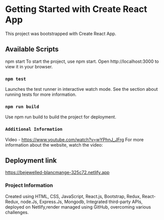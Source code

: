 # Getting Started with Create React App

This project was bootstrapped with Create React App.

## Available Scripts

npm start To start the project, use npm start. Open http://localhost:3000 to view it in your browser.

### `npm test`

Launches the test runner in interactive watch mode. See the section about running tests for more information.

### `npm run build`

Use npm run build to build the project for deployment.

### `Additional Information`

Video - https://www.youtube.com/watch?v=wYPhnJ_JFrg For more information about the website, watch the video:

## Deployment link
https://bejewelled-blancmange-325c72.netlify.app

### Project Information

Created using HTML, CSS, JavaScript, React.js, Bootstrap, Redux, React-Redux, node.Js, Express.Js, Mongodb, Integrated third-party APIs, deployed on Netlify,render managed using GitHub, overcoming various challenges.



